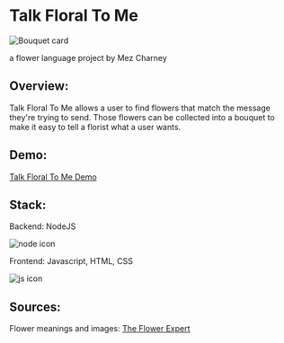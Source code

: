 # Talk Floral To Me

![Bouquet card](https://www.publicdomainpictures.net/pictures/180000/nahled/--1466009992ReU.jpg)

a flower language project by Mez Charney

## Overview:
Talk Floral To Me allows a user to find flowers that match the message they're trying to send. Those flowers can be collected into a bouquet to make it easy to tell a florist what a user wants.

## Demo:
[Talk Floral To Me Demo](https://www.youtube.com/watch?v=9fqJ22AjcNw)

## Stack:
Backend: NodeJS

![node icon](https://icon-library.net/images/node-js-icon/node-js-icon-12.jpg)

Frontend: Javascript, HTML, CSS

![js icon](http://www.alex-arriaga.com/wp-content/uploads/2014/12/javascript-logo.png)

## Sources:
Flower meanings and images: [The Flower Expert](https://www.theflowerexpert.com/content/aboutflowers/flower-meanings)
